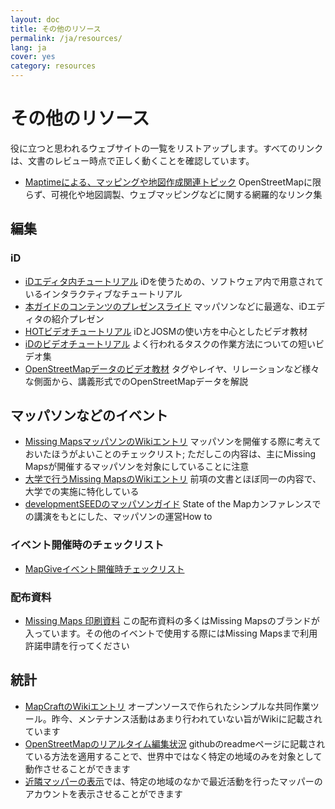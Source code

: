 ```yaml
---
layout: doc
title: その他のリソース
permalink: /ja/resources/
lang: ja
cover: yes
category: resources
---
```


# その他のリソース


役に立つと思われるウェブサイトの一覧をリストアップします。すべてのリンクは、文書のレビュー時点で正しく動くことを確認しています。

  * [Maptimeによる、マッピングや地図作成関連トピック](http://maptime.io/lessons-resources/) OpenStreetMapに限らず、可視化や地図調製、ウェブマッピングなどに関する網羅的なリンク集


## 編集

### iD

  * [iDエディタ内チュートリアル](http://www.openstreetmap.org/edit?editor=id#walkthrough=true) iDを使うための、ソフトウェア内で用意されているインタラクティブなチュートリアル
  * [本ガイドのコンテンツのプレゼンスライド](/files/iD-editor-training.pptx) マッパソンなどに最適な、iDエディタの紹介プレゼン
  * [HOTビデオチュートリアル](https://www.youtube.com/playlist?list=PLb9506_-6FMHULD9iDUAh-4qpxKdVspnD) iDとJOSMの使い方を中心としたビデオ教材
  * [iDのビデオチュートリアル](https://www.sjtdelfs.de/wordpress/?page_id=84) よく行われるタスクの作業方法についての短いビデオ集
  * [OpenStreetMapデータのビデオ教材](https://www.youtube.com/playlist?list=PLqC3rFN6pDezPK0NifkGCSMop3vcXQEEU) タグやレイヤ、リレーションなど様々な側面から、講義形式でのOpenStreetMapデータを解説

## マッパソンなどのイベント

  * [Missing MapsマッパソンのWikiエントリ](http://wiki.openstreetmap.org/wiki/Missing_Maps_mapathons) マッパソンを開催する際に考えておいたほうがよいことのチェックリスト; ただしこの内容は、主にMissing Mapsが開催するマッパソンを対象にしていることに注意
  * [大学で行うMissing MapsのWikiエントリ](http://wiki.openstreetmap.org/wiki/Missing_Maps_mapathons:_for_students_and_universities) 前項の文書とほぼ同一の内容で、大学での実施に特化している
  * [developmentSEEDのマッパソンガイド](https://developmentseed.org/blog/2015/06/07/organizing-mapathons/) State of the Mapカンファレンスでの講演をもとにした、マッパソンの運営How to

### イベント開催時のチェックリスト

  * [MapGiveイベント開催時チェックリスト](https://mapgive.state.gov/box/#resources&event-checklist)

### 配布資料 

  * [Missing Maps 印刷資料](https://drive.google.com/drive/folders/0BwOZ7Miy-DQdZFBGYXJ2QWljLWM) この配布資料の多くはMissing Mapsのブランドが入っています。その他のイベントで使用する際にはMissing Mapsまで利用許諾申請を行ってください

## 統計

  * [MapCraftのWikiエントリ](https://wiki.openstreetmap.org/wiki/MapCraft) オープンソースで作られたシンプルな共同作業ツール。昨今、メンテナンス活動はあまり行われていない旨がWikiに記載されています
  * [OpenStreetMapのリアルタイム編集状況](https://github.com/osmlab/show-me-the-way) githubのreadmeページに記載されている方法を適用することで、世界中ではなく特定の地域のみを対象として動作させることができます
  * [近隣マッパーの表示](http://resultmaps.neis-one.org/oooc)では、特定の地域のなかで最近活動を行ったマッパーのアカウントを表示させることができます
